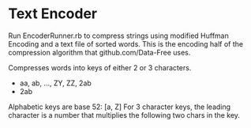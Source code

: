 # Text Encoder
Run EncoderRunner.rb to compress strings using modified Huffman Encoding and a text file of sorted words.
This is the encoding half of the compression algorithm that github.com/Data-Free uses. 

Compresses words into keys of either 2 or 3 characters.
 - aa, ab, ..., ZY, ZZ, 2ab
 - 2ab
 
 Alphabetic keys are base 52: [a, Z]
 For 3 character keys, the leading character is a number that multiplies the following two chars in the key.
 
 
